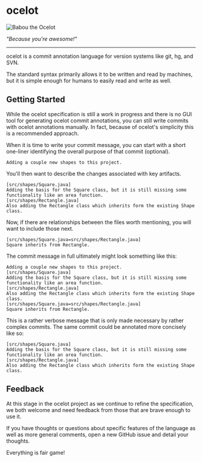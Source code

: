 # ocelot

![Babou the Ocelot](http://i.imgur.com/nYZjBZQ.jpg)

*"Because you're awesome!"*

---

ocelot is a commit annotation language for version systems like git, hg, and
SVN.

The standard syntax primarily allows it to be written and read by machines,
but it is simple enough for humans to easily read and write as well.

## Getting Started

While the ocelot specification is still a work in progress and there is no
GUI tool for generating ocelot commit annotations, you can still write
commits with ocelot annotations manually. In fact, because of ocelot's
simplicity this is a recommended approach.

When it is time to write your commit message, you can start with a short
one-liner identifying the overall purpose of that commit (optional).

    Adding a couple new shapes to this project.

You'll then want to describe the changes associated with key artifacts.

    [src/shapes/Square.java]
    Adding the basis for the Square class, but it is still missing some
    functionality like an area function.
    [src/shapes/Rectangle.java]
    Also adding the Rectangle class which inherits form the existing Shape
    class.

Now, if there are relationships between the files worth mentioning, you will
want to include those next.

    [src/shapes/Square.java=src/shapes/Rectangle.java]
    Square inherits from Rectangle.

The commit message in full ultimately might look something like this:

    Adding a couple new shapes to this project.
    [src/shapes/Square.java]
    Adding the basis for the Square class, but it is still missing some
    functionality like an area function.
    [src/shapes/Rectangle.java]
    Also adding the Rectangle class which inherits form the existing Shape
    class.
    [src/shapes/Square.java=src/shapes/Rectangle.java]
    Square inherits from Rectangle.

This is a rather verbose message that is only made necessary by rather
complex commits. The same commit could be annotated more concisely like so:

    [src/shapes/Square.java]
    Adding the basis for the Square class, but it is still missing some
    functionality like an area function.
    [src/shapes/Rectangle.java]
    Also adding the Rectangle class which inherits form the existing Shape
    class.

## Feedback

At this stage in the ocelot project as we continue to refine the
specification, we both welcome and need feedback from those that are brave
enough to use it.

If you have thoughts or questions about specific features of the language
as well as more general comments, open a new GitHub issue and detail your
thoughts.

Everything is fair game!
